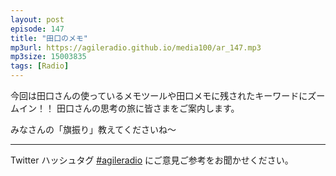 ```yaml
---
layout: post
episode: 147
title: "田口のメモ"
mp3url: https://agileradio.github.io/media100/ar_147.mp3
mp3size: 15003835
tags: [Radio]
---
```


今回は田口さんの使っているメモツールや田口メモに残されたキーワードにズームイン！！
田口さんの思考の旅に皆さまをご案内します。

みなさんの「旗振り」教えてくださいね～

---

Twitter ハッシュタグ [#agileradio](https://twitter.com/intent/tweet?hashtags=agileradio) にご意見ご参考をお聞かせください。

